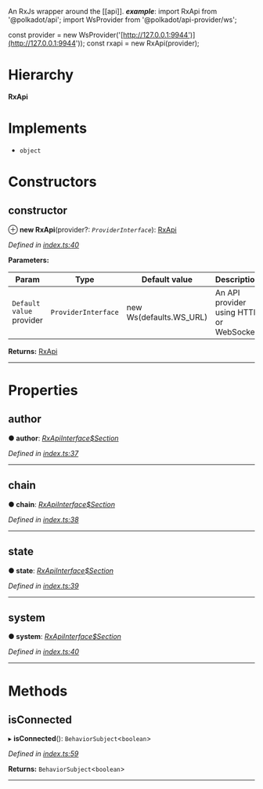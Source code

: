 

An RxJs wrapper around the \[\[api\]\].
*__example__*: import RxApi from '@polkadot/api'; import WsProvider from '@polkadot/api-provider/ws';

const provider = new WsProvider('[http://127.0.0.1:9944')](http://127.0.0.1:9944')); const rxapi = new RxApi(provider);

# Hierarchy

**RxApi**

# Implements

* `object`

# Constructors

<a id="constructor"></a>

##  constructor

⊕ **new RxApi**(provider?: *`ProviderInterface`*): [RxApi](_index_.rxapi.md)

*Defined in [index.ts:40](https://github.com/polkadot-js/api/blob/c7cd9cd/packages/api-rx/src/index.ts#L40)*

**Parameters:**

| Param | Type | Default value | Description |
| ------ | ------ | ------ | ------ |
| `Default value` provider | `ProviderInterface` |  new Ws(defaults.WS_URL) |  An API provider using HTTP or WebSocket |

**Returns:** [RxApi](_index_.rxapi.md)

___

# Properties

<a id="author"></a>

##  author

**● author**: *[RxApiInterface$Section](../modules/_types_d_.md#rxapiinterface_section)*

*Defined in [index.ts:37](https://github.com/polkadot-js/api/blob/c7cd9cd/packages/api-rx/src/index.ts#L37)*

___
<a id="chain"></a>

##  chain

**● chain**: *[RxApiInterface$Section](../modules/_types_d_.md#rxapiinterface_section)*

*Defined in [index.ts:38](https://github.com/polkadot-js/api/blob/c7cd9cd/packages/api-rx/src/index.ts#L38)*

___
<a id="state"></a>

##  state

**● state**: *[RxApiInterface$Section](../modules/_types_d_.md#rxapiinterface_section)*

*Defined in [index.ts:39](https://github.com/polkadot-js/api/blob/c7cd9cd/packages/api-rx/src/index.ts#L39)*

___
<a id="system"></a>

##  system

**● system**: *[RxApiInterface$Section](../modules/_types_d_.md#rxapiinterface_section)*

*Defined in [index.ts:40](https://github.com/polkadot-js/api/blob/c7cd9cd/packages/api-rx/src/index.ts#L40)*

___

# Methods

<a id="isconnected"></a>

##  isConnected

▸ **isConnected**(): `BehaviorSubject`<`boolean`>

*Defined in [index.ts:59](https://github.com/polkadot-js/api/blob/c7cd9cd/packages/api-rx/src/index.ts#L59)*

**Returns:** `BehaviorSubject`<`boolean`>

___

